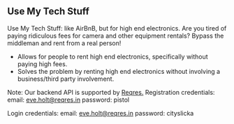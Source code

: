 ## Use My Tech Stuff

Use My Tech Stuff: like AirBnB, but for high end electronics. Are you tired of paying ridiculous fees for camera and other equipment rentals? Bypass the middleman and rent from a real person!

- Allows for people to rent high end electronics, specifically without paying high fees.
- Solves the problem by renting high end electronics without involving a business/third party involvement.

Note: Our backend API is supported by [Reqres.](https://reqres.in/)
Registration credentials:
email: eve.holt@reqres.in
password: pistol

Login credentials:
email: eve.holt@reqres.in
password: cityslicka
